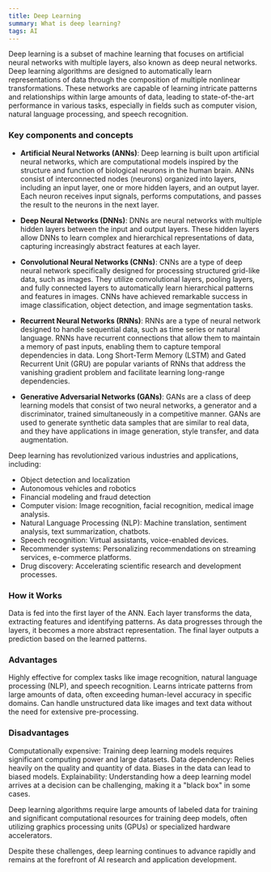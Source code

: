 ```yaml
---
title: Deep Learning
summary: What is deep learning?
tags: AI
---
```



Deep learning is a subset of machine learning that focuses on artificial neural networks with multiple layers, also known as deep neural networks. Deep learning algorithms are designed to automatically learn representations of data through the composition of multiple nonlinear transformations. These networks are capable of learning intricate patterns and relationships within large amounts of data, leading to state-of-the-art performance in various tasks, especially in fields such as computer vision, natural language processing, and speech recognition.

### Key components and concepts

- **Artificial Neural Networks (ANNs)**: Deep learning is built upon artificial neural networks, which are computational models inspired by the structure and function of biological neurons in the human brain. ANNs consist of interconnected nodes (neurons) organized into layers, including an input layer, one or more hidden layers, and an output layer. Each neuron receives input signals, performs computations, and passes the result to the neurons in the next layer.

- **Deep Neural Networks (DNNs)**: DNNs are neural networks with multiple hidden layers between the input and output layers. These hidden layers allow DNNs to learn complex and hierarchical representations of data, capturing increasingly abstract features at each layer.

- **Convolutional Neural Networks (CNNs)**: CNNs are a type of deep neural network specifically designed for processing structured grid-like data, such as images. They utilize convolutional layers, pooling layers, and fully connected layers to automatically learn hierarchical patterns and features in images. CNNs have achieved remarkable success in image classification, object detection, and image segmentation tasks.

- **Recurrent Neural Networks (RNNs)**: RNNs are a type of neural network designed to handle sequential data, such as time series or natural language. RNNs have recurrent connections that allow them to maintain a memory of past inputs, enabling them to capture temporal dependencies in data. Long Short-Term Memory (LSTM) and Gated Recurrent Unit (GRU) are popular variants of RNNs that address the vanishing gradient problem and facilitate learning long-range dependencies.

- **Generative Adversarial Networks (GANs)**: GANs are a class of deep learning models that consist of two neural networks, a generator and a discriminator, trained simultaneously in a competitive manner. GANs are used to generate synthetic data samples that are similar to real data, and they have applications in image generation, style transfer, and data augmentation.

Deep learning has revolutionized various industries and applications, including:

- Object detection and localization
- Autonomous vehicles and robotics
- Financial modeling and fraud detection
- Computer vision: Image recognition, facial recognition, medical image analysis.
- Natural Language Processing (NLP): Machine translation, sentiment analysis, text summarization, chatbots.
- Speech recognition: Virtual assistants, voice-enabled devices.
- Recommender systems: Personalizing recommendations on streaming services, e-commerce platforms.
- Drug discovery: Accelerating scientific research and development processes.

### How it Works
Data is fed into the first layer of the ANN.
Each layer transforms the data, extracting features and identifying patterns.
As data progresses through the layers, it becomes a more abstract representation.
The final layer outputs a prediction based on the learned patterns.

### Advantages
Highly effective for complex tasks like image recognition, natural language processing (NLP), and speech recognition.
Learns intricate patterns from large amounts of data, often exceeding human-level accuracy in specific domains.
Can handle unstructured data like images and text data without the need for extensive pre-processing.

### Disadvantages
Computationally expensive: Training deep learning models requires significant computing power and large datasets.
Data dependency: Relies heavily on the quality and quantity of data. Biases in the data can lead to biased models.
Explainability: Understanding how a deep learning model arrives at a decision can be challenging, making it a "black box" in some cases.

Deep learning algorithms require large amounts of labeled data for training and significant computational resources for training deep models, often utilizing graphics processing units (GPUs) or specialized hardware accelerators. 

Despite these challenges, deep learning continues to advance rapidly and remains at the forefront of AI research and application development.